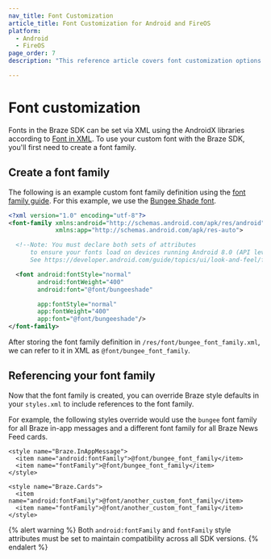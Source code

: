 ```yaml
---
nav_title: Font Customization
article_title: Font Customization for Android and FireOS
platform: 
  - Android
  - FireOS
page_order: 7
description: "This reference article covers font customization options such as defining a font family and shows how to reference it throughout your application."

---
```


# Font customization

Fonts in the Braze SDK can be set via XML using the AndroidX libraries according to [Font in XML][1]. To use your custom font with the Braze SDK, you'll first need to create a font family.

## Create a font family

The following is an example custom font family definition using the [font family guide][2]. For this example, we use the [Bungee Shade font][3].

```XML
<?xml version="1.0" encoding="utf-8"?>
<font-family xmlns:android="http://schemas.android.com/apk/res/android"
             xmlns:app="http://schemas.android.com/apk/res-auto">

  <!--Note: You must declare both sets of attributes
      to ensure your fonts load on devices running Android 8.0 (API level 26) or lower.
      See https://developer.android.com/guide/topics/ui/look-and-feel/fonts-in-xml.html -->

  <font android:fontStyle="normal"
        android:fontWeight="400"
        android:font="@font/bungeeshade"

        app:fontStyle="normal"
        app:fontWeight="400"
        app:font="@font/bungeeshade"/>
</font-family>
```

After storing the font family definition in `/res/font/bungee_font_family.xml`, we can refer to it in XML as `@font/bungee_font_family`.

## Referencing your font family

Now that the font family is created, you can override Braze style defaults in your `styles.xml` to include references to the font family.

For example, the following styles override would use the `bungee` font family for all Braze in-app messages and a different font family for all Braze News Feed cards.

```
<style name="Braze.InAppMessage">
  <item name="android:fontFamily">@font/bungee_font_family</item>
  <item name="fontFamily">@font/bungee_font_family</item>
</style>

<style name="Braze.Cards">
  <item name="android:fontFamily">@font/another_custom_font_family</item>
  <item name="fontFamily">@font/another_custom_font_family</item>
</style>
```

{% alert warning %}
Both `android:fontFamily` and `fontFamily` style attributes must be set to maintain compatibility across all SDK versions.
{% endalert %}

[1]: https://developer.android.com/guide/topics/ui/look-and-feel/fonts-in-xml.html
[2]: https://developer.android.com/guide/topics/ui/look-and-feel/fonts-in-xml.html#font-family
[3]: https://fonts.google.com/specimen/Bungee+Shade
